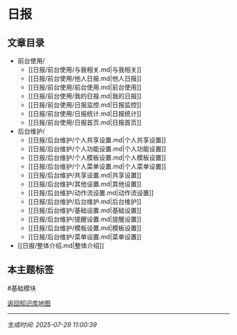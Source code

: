 # 日报

## 文章目录
- 前台使用/
  - [[日报/前台使用/与我相关.md|与我相关]]
  - [[日报/前台使用/他人日报.md|他人日报]]
  - [[日报/前台使用/前台使用.md|前台使用]]
  - [[日报/前台使用/我的日报.md|我的日报]]
  - [[日报/前台使用/日报监控.md|日报监控]]
  - [[日报/前台使用/日报统计.md|日报统计]]
  - [[日报/前台使用/日报首页.md|日报首页]]
- 后台维护/
  - [[日报/后台维护/个人共享设置.md|个人共享设置]]
  - [[日报/后台维护/个人功能设置.md|个人功能设置]]
  - [[日报/后台维护/个人模板设置.md|个人模板设置]]
  - [[日报/后台维护/个人菜单设置.md|个人菜单设置]]
  - [[日报/后台维护/共享设置.md|共享设置]]
  - [[日报/后台维护/其他设置.md|其他设置]]
  - [[日报/后台维护/动作流设置.md|动作流设置]]
  - [[日报/后台维护/后台维护.md|后台维护]]
  - [[日报/后台维护/基础设置.md|基础设置]]
  - [[日报/后台维护/提醒设置.md|提醒设置]]
  - [[日报/后台维护/模板设置.md|模板设置]]
  - [[日报/后台维护/菜单设置.md|菜单设置]]
- [[日报/整体介绍.md|整体介绍]]

## 本主题标签
#基础模块 

[返回知识库地图](知识库地图.md)

---
*生成时间: 2025-07-29 11:00:39*